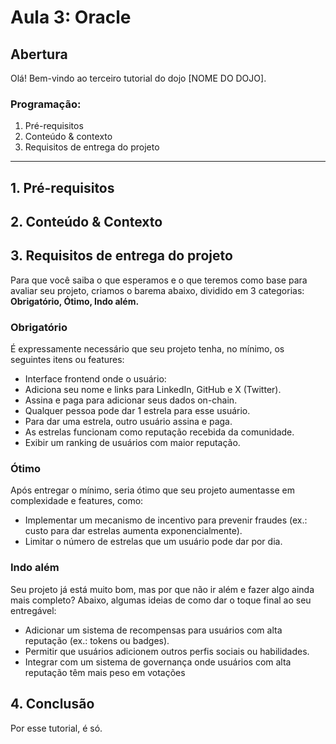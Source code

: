 # Aula 3: Oracle

## Abertura

Olá! Bem-vindo ao terceiro tutorial do dojo [NOME DO DOJO].

### Programação:

1. Pré-requisitos
2. Conteúdo & contexto
3. Requisitos de entrega do projeto

---

## 1. Pré-requisitos


## 2. Conteúdo & Contexto


## 3. Requisitos de entrega do projeto

Para que você saiba o que esperamos e o que teremos como base para avaliar seu projeto, criamos o barema abaixo, dividido em 3 categorias: **Obrigatório, Ótimo, Indo além.**

### Obrigatório
É expressamente necessário que seu projeto tenha, no mínimo, os seguintes itens ou features:

- Interface frontend onde o usuário:
- Adiciona seu nome e links para LinkedIn, GitHub e X (Twitter).
- Assina e paga para adicionar seus dados on-chain.
- Qualquer pessoa pode dar 1 estrela para esse usuário.
- Para dar uma estrela, outro usuário assina e paga.
- As estrelas funcionam como reputação recebida da comunidade.
- Exibir um ranking de usuários com maior reputação.

### Ótimo
Após entregar o mínimo, seria ótimo que seu projeto aumentasse em complexidade e features, como:

- Implementar um mecanismo de incentivo para prevenir fraudes (ex.: custo para dar estrelas aumenta exponencialmente).
- Limitar o número de estrelas que um usuário pode dar por dia.

### Indo além
Seu projeto já está muito bom, mas por que não ir além e fazer algo ainda mais completo? Abaixo, algumas ideias de como dar o toque final ao seu entregável:

- Adicionar um sistema de recompensas para usuários com alta reputação (ex.: tokens ou badges).
- Permitir que usuários adicionem outros perfis sociais ou habilidades.
- Integrar com um sistema de governança onde usuários com alta reputação têm mais peso em votações

## 4. Conclusão

Por esse tutorial, é só.